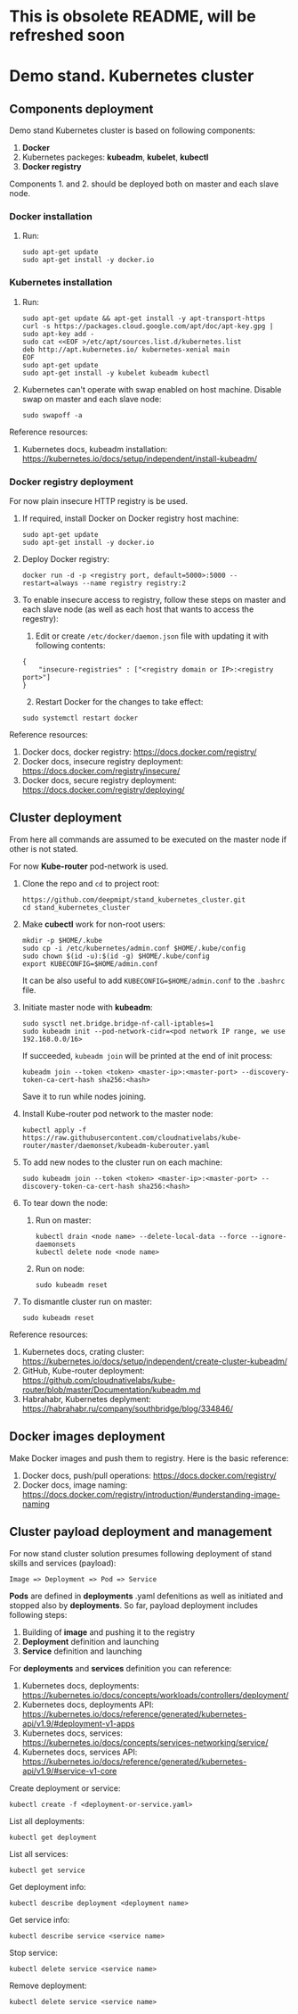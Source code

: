 # This is obsolete README, will be refreshed soon

# Demo stand. Kubernetes cluster

## Components deployment

Demo stand Kubernetes cluster is based on following components:

1. **Docker**
2. Kubernetes packeges: **kubeadm**, **kubelet**, **kubectl**
3. **Docker registry** 

Components 1. and 2. should be deployed both on master and each slave node.

### Docker installation
1. Run:
    ```
    sudo apt-get update
    sudo apt-get install -y docker.io
    ```
    
### Kubernetes installation
1. Run:
    ```
    sudo apt-get update && apt-get install -y apt-transport-https
    curl -s https://packages.cloud.google.com/apt/doc/apt-key.gpg | sudo apt-key add -
    sudo cat <<EOF >/etc/apt/sources.list.d/kubernetes.list
    deb http://apt.kubernetes.io/ kubernetes-xenial main
    EOF
    sudo apt-get update
    sudo apt-get install -y kubelet kubeadm kubectl
    ```
2. Kubernetes can't operate with swap enabled on host machine. Disable swap on master and each slave node:
    ```
    sudo swapoff -a
    ```

Reference resources:
1. Kubernetes docs, kubeadm installation: https://kubernetes.io/docs/setup/independent/install-kubeadm/
 
### Docker registry deployment
For now plain insecure HTTP registry is be used. 

1. If required, install Docker on Docker registry host machine:
    ```
    sudo apt-get update
    sudo apt-get install -y docker.io
    ```
2. Deploy Docker registry:
    ```
    docker run -d -p <registry port, default=5000>:5000 --restart=always --name registry registry:2
    ```
3. To enable insecure access to registry, follow these steps on master and each slave node (as well as each host that wants to access the regestry):
    
    1. Edit or create `/etc/docker/daemon.json` file with updating it with following contents:
    ```
    {
        "insecure-registries" : ["<registry domain or IP>:<registry port>"]
    }
    ```
    2. Restart Docker for the changes to take effect:
    ```
    sudo systemctl restart docker
    ```
    
Reference resources:
1. Docker docs, docker registry: https://docs.docker.com/registry/
2. Docker docs, insecure registry deployment: https://docs.docker.com/registry/insecure/
3. Docker docs, secure registry deployment: https://docs.docker.com/registry/deploying/

## Cluster deployment
From here all commands are assumed to be executed on the master node if other is not stated.

For now **Kube-router** pod-network is used.

1. Clone the repo and `cd` to project root:
    ```
    https://github.com/deepmipt/stand_kubernetes_cluster.git
    cd stand_kubernetes_cluster
    ```
2. Make **cubectl** work for non-root users:
    ```
    mkdir -p $HOME/.kube
    sudo cp -i /etc/kubernetes/admin.conf $HOME/.kube/config
    sudo chown $(id -u):$(id -g) $HOME/.kube/config
    export KUBECONFIG=$HOME/admin.conf   
    ```
    It can be also useful to add `KUBECONFIG=$HOME/admin.conf` to the `.bashrc` file.
     
3. Initiate master node with **kubeadm**:
    ```
    sudo sysctl net.bridge.bridge-nf-call-iptables=1
    sudo kubeadm init --pod-network-cidr=<pod network IP range, we use 192.168.0.0/16>
    ```
   If succeeded, `kubeadm join` will be printed at the end of init process:
    ```
    kubeadm join --token <token> <master-ip>:<master-port> --discovery-token-ca-cert-hash sha256:<hash>
    ```
    Save it to run while nodes joining.
    
4. Install Kube-router pod network to the master node:
    ```
    kubectl apply -f https://raw.githubusercontent.com/cloudnativelabs/kube-router/master/daemonset/kubeadm-kuberouter.yaml
    ```
5. To add new nodes to the cluster run on each machine:
    ```
    sudo kubeadm join --token <token> <master-ip>:<master-port> --discovery-token-ca-cert-hash sha256:<hash>
    ```
6. To tear down the node:
    1. Run on master:
        ```
        kubectl drain <node name> --delete-local-data --force --ignore-daemonsets
        kubectl delete node <node name>
        ```
    2. Run on node:
        ```
        sudo kubeadm reset
        ```
7. To dismantle cluster run on master:
    ```
    sudo kubeadm reset
    ```

Reference resources:
1. Kubernetes docs, crating cluster: https://kubernetes.io/docs/setup/independent/create-cluster-kubeadm/
2. GitHub, Kube-router deployment: https://github.com/cloudnativelabs/kube-router/blob/master/Documentation/kubeadm.md
3. Habrahabr, Kubernetes deplyment: https://habrahabr.ru/company/southbridge/blog/334846/

## Docker images deployment
Make Docker images and push them to registry. Here is the basic reference:
1. Docker docs, push/pull operations: https://docs.docker.com/registry/
2. Docker docs, image naming: https://docs.docker.com/registry/introduction/#understanding-image-naming

## Cluster payload deployment and management
For now stand cluster solution presumes following deployment of stand skills and services (payload):
```
Image => Deployment => Pod => Service
```

**Pods** are defined in **deployments** .yaml defenitions as well as initiated and stopped also by **deployments**.
So far, payload deployment includes following steps:
1. Building of **image** and pushing it to the registry
2. **Deployment** definition and launching
3. **Service** definition and launching

For **deployments** and **services** definition you can reference:
1. Kubernetes docs, deployments: https://kubernetes.io/docs/concepts/workloads/controllers/deployment/
2. Kubernetes docs, deployments API: https://kubernetes.io/docs/reference/generated/kubernetes-api/v1.9/#deployment-v1-apps
3. Kubernetes docs, services: https://kubernetes.io/docs/concepts/services-networking/service/
4. Kubernetes docs, services API: https://kubernetes.io/docs/reference/generated/kubernetes-api/v1.9/#service-v1-core

Create deployment or service:
```
kubectl create -f <deployment-or-service.yaml>
```

List all deployments:
```
kubectl get deployment
```

List all services:
```
kubectl get service
```

Get deployment info:
```
kubectl describe deployment <deployment name>
```

Get service info:
```
kubectl describe service <service name>
```

Stop service:
```
kubectl delete service <service name>
```

Remove deployment:
```
kubectl delete service <service name>
```